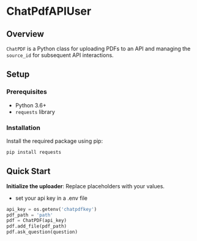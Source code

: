 # ChatPdfAPIUser

## Overview
`ChatPDF` is a Python class for uploading PDFs to an API and managing the `source_id` for subsequent API interactions.

## Setup

### Prerequisites
- Python 3.6+
- `requests` library

### Installation
Install the required package using pip:
   ```bash
   pip install requests
   ```
## Quick Start

**Initialize the uploader**:
   Replace placeholders with your values.

* set your api key in a .env file
``` python
api_key = os.getenv('chatpdfkey')
pdf_path = 'path'
pdf = ChatPDF(api_key)
pdf.add_file(pdf_path)
pdf.ask_question(question)
```

